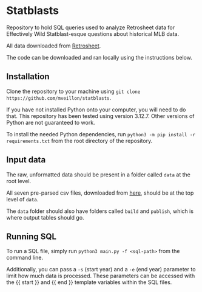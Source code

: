 # Statblasts

Repository to hold SQL queries used to analyze Retrosheet data for Effectively Wild Statblast-esque questions about historical MLB data.

All data downloaded from [Retrosheet](https://www.retrosheet.org/).

The code can be downloaded and ran locally using the instructions below.

## Installation

Clone the repository to your machine using `git clone https://github.com/mveillon/statblasts`. 

If you have not installed Python onto your computer, you will need to do that. This repository has been tested using version 3.12.7. Other versions of Python are not guaranteed to work.

To install the needed Python dependencies, run `python3 -m pip install -r requirements.txt` from the root directory of the repository.

## Input data

The raw, unformatted data should be present in a folder called `data` at the root level. 

All seven pre-parsed csv files, downloaded from [here](http://web.archive.org/web/20250104174619/https://www.retrosheet.org/downloads/othercsvs.html), should be at the top level of `data`.

The `data` folder should also have folders called `build` and `publish`, which is where output tables should go.

## Running SQL

To run a SQL file, simply run `python3 main.py -f <sql-path>` from the command line.

Additionally, you can pass a `-s` (start year) and a `-e` (end year) parameter to limit how much data is processed. These parameters can be accessed with the {{ start }} and {{ end }} template variables within the SQL files.
